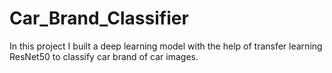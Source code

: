 # Car_Brand_Classifier
In this project I built a deep learning model with the help of transfer learning ResNet50 to classify car brand of car images.
